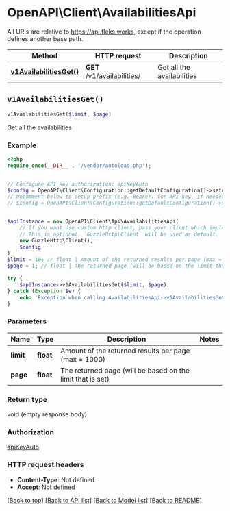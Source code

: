 # OpenAPI\Client\AvailabilitiesApi

All URIs are relative to https://api.fleks.works, except if the operation defines another base path.

| Method | HTTP request | Description |
| ------------- | ------------- | ------------- |
| [**v1AvailabilitiesGet()**](AvailabilitiesApi.md#v1AvailabilitiesGet) | **GET** /v1/availabilities/ | Get all the availabilities |


## `v1AvailabilitiesGet()`

```php
v1AvailabilitiesGet($limit, $page)
```

Get all the availabilities



### Example

```php
<?php
require_once(__DIR__ . '/vendor/autoload.php');


// Configure API key authorization: apiKeyAuth
$config = OpenAPI\Client\Configuration::getDefaultConfiguration()->setApiKey('X-API-KEY', 'YOUR_API_KEY');
// Uncomment below to setup prefix (e.g. Bearer) for API key, if needed
// $config = OpenAPI\Client\Configuration::getDefaultConfiguration()->setApiKeyPrefix('X-API-KEY', 'Bearer');


$apiInstance = new OpenAPI\Client\Api\AvailabilitiesApi(
    // If you want use custom http client, pass your client which implements `GuzzleHttp\ClientInterface`.
    // This is optional, `GuzzleHttp\Client` will be used as default.
    new GuzzleHttp\Client(),
    $config
);
$limit = 10; // float | Amount of the returned results per page (max = 1000)
$page = 1; // float | The returned page (will be based on the limit that is set)

try {
    $apiInstance->v1AvailabilitiesGet($limit, $page);
} catch (Exception $e) {
    echo 'Exception when calling AvailabilitiesApi->v1AvailabilitiesGet: ', $e->getMessage(), PHP_EOL;
}
```

### Parameters

| Name | Type | Description  | Notes |
| ------------- | ------------- | ------------- | ------------- |
| **limit** | **float**| Amount of the returned results per page (max &#x3D; 1000) | |
| **page** | **float**| The returned page (will be based on the limit that is set) | |

### Return type

void (empty response body)

### Authorization

[apiKeyAuth](../../README.md#apiKeyAuth)

### HTTP request headers

- **Content-Type**: Not defined
- **Accept**: Not defined

[[Back to top]](#) [[Back to API list]](../../README.md#endpoints)
[[Back to Model list]](../../README.md#models)
[[Back to README]](../../README.md)

